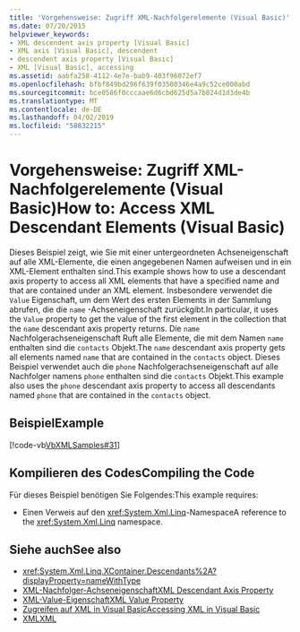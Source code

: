 ```yaml
---
title: 'Vorgehensweise: Zugriff XML-Nachfolgerelemente (Visual Basic)'
ms.date: 07/20/2015
helpviewer_keywords:
- XML descendent axis property [Visual Basic]
- XML axis [Visual Basic], descendent
- descendent axis property [Visual Basic]
- XML [Visual Basic], accessing
ms.assetid: aabfa258-4112-4e7e-bab9-403f96072ef7
ms.openlocfilehash: bfbf849bd296f639f03580346e4a9c52ce000abd
ms.sourcegitcommit: bce0586f0cccaae6d6cbd625d5a7b824d1d3de4b
ms.translationtype: MT
ms.contentlocale: de-DE
ms.lasthandoff: 04/02/2019
ms.locfileid: "58832215"
---
```

# <a name="how-to-access-xml-descendant-elements-visual-basic"></a><span data-ttu-id="93113-102">Vorgehensweise: Zugriff XML-Nachfolgerelemente (Visual Basic)</span><span class="sxs-lookup"><span data-stu-id="93113-102">How to: Access XML Descendant Elements (Visual Basic)</span></span>
<span data-ttu-id="93113-103">Dieses Beispiel zeigt, wie Sie mit einer untergeordneten Achseneigenschaft auf alle XML-Elemente, die einen angegebenen Namen aufweisen und in ein XML-Element enthalten sind.</span><span class="sxs-lookup"><span data-stu-id="93113-103">This example shows how to use a descendant axis property to access all XML elements that have a specified name and that are contained under an XML element.</span></span> <span data-ttu-id="93113-104">Insbesondere verwendet die `Value` Eigenschaft, um dem Wert des ersten Elements in der Sammlung abrufen, die die `name` -Achseneigenschaft zurückgibt.</span><span class="sxs-lookup"><span data-stu-id="93113-104">In particular, it uses the `Value` property to get the value of the first element in the collection that the `name` descendant axis property returns.</span></span> <span data-ttu-id="93113-105">Die `name` Nachfolgerachseneigenschaft Ruft alle Elemente, die mit dem Namen `name` enthalten sind die `contacts` Objekt.</span><span class="sxs-lookup"><span data-stu-id="93113-105">The `name` descendant axis property gets all elements named `name` that are contained in the `contacts` object.</span></span> <span data-ttu-id="93113-106">Dieses Beispiel verwendet auch die `phone` Nachfolgerachseneigenschaft auf alle Nachfolger namens `phone` enthalten sind die `contacts` Objekt.</span><span class="sxs-lookup"><span data-stu-id="93113-106">This example also uses the `phone` descendant axis property to access all descendants named `phone` that are contained in the `contacts` object.</span></span>  
  
## <a name="example"></a><span data-ttu-id="93113-107">Beispiel</span><span class="sxs-lookup"><span data-stu-id="93113-107">Example</span></span>  
 [!code-vb[VbXMLSamples#31](~/samples/snippets/visualbasic/VS_Snippets_VBCSharp/VbXMLSamples/VB/XMLSamples13.vb#31)]  
  
## <a name="compiling-the-code"></a><span data-ttu-id="93113-108">Kompilieren des Codes</span><span class="sxs-lookup"><span data-stu-id="93113-108">Compiling the Code</span></span>  
 <span data-ttu-id="93113-109">Für dieses Beispiel benötigen Sie Folgendes:</span><span class="sxs-lookup"><span data-stu-id="93113-109">This example requires:</span></span>  
  
-   <span data-ttu-id="93113-110">Einen Verweis auf den <xref:System.Xml.Linq>-Namespace</span><span class="sxs-lookup"><span data-stu-id="93113-110">A reference to the <xref:System.Xml.Linq> namespace.</span></span>  
  
## <a name="see-also"></a><span data-ttu-id="93113-111">Siehe auch</span><span class="sxs-lookup"><span data-stu-id="93113-111">See also</span></span>

- <xref:System.Xml.Linq.XContainer.Descendants%2A?displayProperty=nameWithType>
- [<span data-ttu-id="93113-112">XML-Nachfolger-Achseneigenschaft</span><span class="sxs-lookup"><span data-stu-id="93113-112">XML Descendant Axis Property</span></span>](../../../../visual-basic/language-reference/xml-axis/xml-descendant-axis-property.md)
- [<span data-ttu-id="93113-113">XML-Value-Eigenschaft</span><span class="sxs-lookup"><span data-stu-id="93113-113">XML Value Property</span></span>](../../../../visual-basic/language-reference/xml-axis/xml-value-property.md)
- [<span data-ttu-id="93113-114">Zugreifen auf XML in Visual Basic</span><span class="sxs-lookup"><span data-stu-id="93113-114">Accessing XML in Visual Basic</span></span>](../../../../visual-basic/programming-guide/language-features/xml/accessing-xml.md)
- [<span data-ttu-id="93113-115">XML</span><span class="sxs-lookup"><span data-stu-id="93113-115">XML</span></span>](../../../../visual-basic/programming-guide/language-features/xml/index.md)
